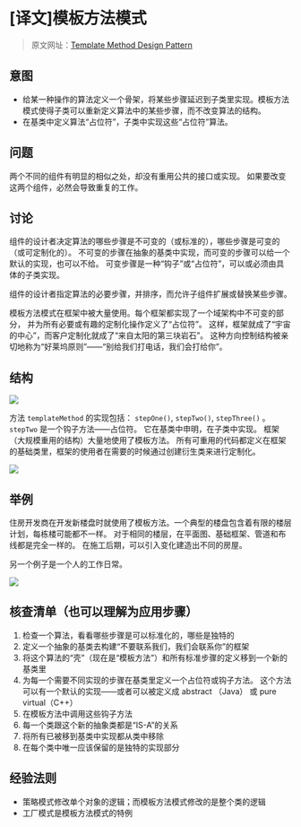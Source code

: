 # [译文]模板方法模式

> 原文网址：[Template Method Design Pattern](https://sourcemaking.com/design_patterns/template_method)

## 意图
- 给某一种操作的算法定义一个骨架，将某些步骤延迟到子类里实现。模板方法模式使得子类可以重新定义算法中的某些步骤，而不改变算法的结构。
- 在基类中定义算法“占位符”，子类中实现这些“占位符”算法。

## 问题
两个不同的组件有明显的相似之处，却没有重用公共的接口或实现。
如果要改变这两个组件，必然会导致重复的工作。

## 讨论
组件的设计者决定算法的哪些步骤是不可变的（或标准的），哪些步骤是可变的（或可定制化的）。
不可变的步骤在抽象的基类中实现，而可变的步骤可以给一个默认的实现，也可以不给。
可变步骤是一种“钩子”或“占位符”，可以或必须由具体的子类实现。

组件的设计者指定算法的必要步骤，并排序，而允许子组件扩展或替换某些步骤。

模板方法模式在框架中被大量使用。每个框架都实现了一个域架构中不可变的部分，
并为所有必要或有趣的定制化操作定义了“占位符”。
这样，框架就成了“宇宙的中心”，而客户定制化就成了“来自太阳的第三块岩石”。
这种方向控制结构被亲切地称为“好莱坞原则”——“别给我们打电话，我们会打给你”。

## 结构

![](https://sourcemaking.com/files/v2/content/patterns/Template_Method.png)

方法 `templateMethod` 的实现包括： `stepOne()`, `stepTwo()`, `stepThree()` 。 `stepTwo` 是一个钩子方法——占位符。
它在基类中申明，在子类中实现。
框架（大规模重用的结构）大量地使用了模板方法。
所有可重用的代码都定义在框架的基础类里，框架的使用者在需要的时候通过创建衍生类来进行定制化。

![](https://sourcemaking.com/files/v2/content/patterns/Template_Method_.png)

## 举例
住房开发商在开发新楼盘时就使用了模板方法。一个典型的楼盘包含着有限的楼层计划，每栋楼可能都不一样。
对于相同的楼层，在平面图、基础框架、管道和布线都是完全一样的。
在施工后期，可以引入变化建造出不同的房屋。

另一个例子是一个人的工作日常。

![](https://sourcemaking.com/files/v2/content/patterns/Template_method_example.png)

## 核查清单（也可以理解为应用步骤）
1. 检查一个算法，看看哪些步骤是可以标准化的，哪些是独特的
2. 定义一个抽象的基类去构建“不要联系我们，我们会联系你”的框架
3. 将这个算法的“壳”（现在是“模板方法”）和所有标准步骤的定义移到一个新的基类里
4. 为每一个需要不同实现的步骤在基类里定义一个占位符或钩子方法。
这个方法可以有一个默认的实现——或者可以被定义成 abstract （Java） 或 pure virtual（C++）
5. 在模板方法中调用这些钩子方法
6. 每一个类跟这个新的抽象类都是“IS-A”的关系
7. 将所有已被移到基类中实现都从类中移除
8. 在每个类中唯一应该保留的是独特的实现部分

## 经验法则
- 策略模式修改单个对象的逻辑；而模板方法模式修改的是整个类的逻辑
- 工厂模式是模板方法模式的特例